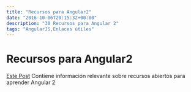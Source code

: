 ```yaml
---
title: "Recursos para Angular2"
date: "2016-10-06T20:15:32+00:00"
description: "30 Recursos para Angular 2"
tags: "AngularJS,Enlaces útiles"
---
```

# Recursos para Angular2

[Este Post](http://tutorialzine.com/2016/09/30-learning-resources-for-mastering-angular-2/) Contiene información relevante sobre recursos abiertos para aprender Angular 2

